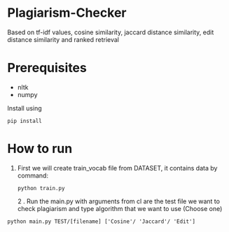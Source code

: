# Plagiarism-Checker

Based on tf-idf values, cosine similarity, jaccard distance similarity, edit distance similarity and ranked retrieval

# Prerequisites

- nltk
- numpy

Install using

<pre><code>pip install <package_name></code></pre>

# How to run

1. First we will create train_vocab file from DATASET, it contains data by command:

   ```
   python train.py
   ```

   2 . Run the main.py with arguments from cl are the test file we want to check plagiarism and type algorithm that we want to use (Choose one)

```
python main.py TEST/[filename] ['Cosine'/ 'Jaccard'/ 'Edit']
```
